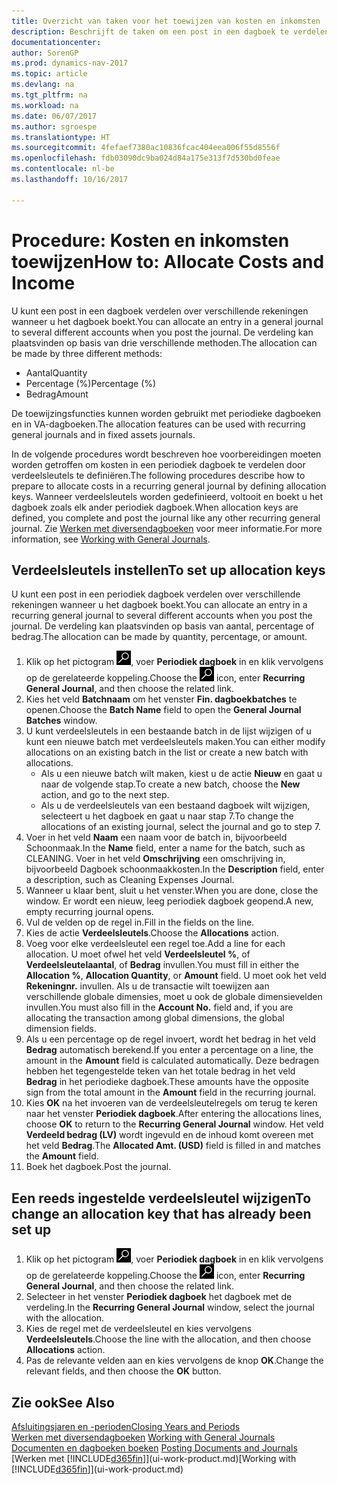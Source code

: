 ```yaml
---
title: Overzicht van taken voor het toewijzen van kosten en inkomsten
description: Beschrijft de taken om een post in een dagboek te verdelen over verschillende rekeningen wanneer u het dagboek boekt.
documentationcenter: 
author: SorenGP
ms.prod: dynamics-nav-2017
ms.topic: article
ms.devlang: na
ms.tgt_pltfrm: na
ms.workload: na
ms.date: 06/07/2017
ms.author: sgroespe
ms.translationtype: HT
ms.sourcegitcommit: 4fefaef7380ac10836fcac404eea006f55d8556f
ms.openlocfilehash: fdb03090dc9ba024d84a175e313f7d530bd0feae
ms.contentlocale: nl-be
ms.lasthandoff: 10/16/2017

---
```

# <a name="how-to-allocate-costs-and-income"></a><span data-ttu-id="93514-103">Procedure: Kosten en inkomsten toewijzen</span><span class="sxs-lookup"><span data-stu-id="93514-103">How to: Allocate Costs and Income</span></span>
<span data-ttu-id="93514-104">U kunt een post in een dagboek verdelen over verschillende rekeningen wanneer u het dagboek boekt.</span><span class="sxs-lookup"><span data-stu-id="93514-104">You can allocate an entry in a general journal to several different accounts when you post the journal.</span></span> <span data-ttu-id="93514-105">De verdeling kan plaatsvinden op basis van drie verschillende methoden.</span><span class="sxs-lookup"><span data-stu-id="93514-105">The allocation can be made by three different methods:</span></span>

* <span data-ttu-id="93514-106">Aantal</span><span class="sxs-lookup"><span data-stu-id="93514-106">Quantity</span></span>
* <span data-ttu-id="93514-107">Percentage (%)</span><span class="sxs-lookup"><span data-stu-id="93514-107">Percentage (%)</span></span>
* <span data-ttu-id="93514-108">Bedrag</span><span class="sxs-lookup"><span data-stu-id="93514-108">Amount</span></span>

<span data-ttu-id="93514-109">De toewijzingsfuncties kunnen worden gebruikt met periodieke dagboeken en in VA-dagboeken.</span><span class="sxs-lookup"><span data-stu-id="93514-109">The allocation features can be used with recurring general journals and in fixed assets journals.</span></span>
<!--You can also distribute the cost or revenue of a line to an intercompany partner when you post a sales or purchase document. When you post the document, a line will be posted in your general journal, and a corresponding line will be created in the intercompany outbox.-->

<span data-ttu-id="93514-110">In de volgende procedures wordt beschreven hoe voorbereidingen moeten worden getroffen om kosten in een periodiek dagboek te verdelen door verdeelsleutels te definiëren.</span><span class="sxs-lookup"><span data-stu-id="93514-110">The following procedures describe how to prepare to allocate costs in a recurring general journal by defining allocation keys.</span></span> <span data-ttu-id="93514-111">Wanneer verdeelsleutels worden gedefinieerd, voltooit en boekt u het dagboek zoals elk ander periodiek dagboek.</span><span class="sxs-lookup"><span data-stu-id="93514-111">When allocation keys are defined, you complete and post the journal like any other recurring general journal.</span></span> <span data-ttu-id="93514-112">Zie [Werken met diversendagboeken](ui-work-general-journals.md) voor meer informatie.</span><span class="sxs-lookup"><span data-stu-id="93514-112">For more information, see [Working with General Journals](ui-work-general-journals.md).</span></span>

## <a name="to-set-up-allocation-keys"></a><span data-ttu-id="93514-113">Verdeelsleutels instellen</span><span class="sxs-lookup"><span data-stu-id="93514-113">To set up allocation keys</span></span>
<span data-ttu-id="93514-114">U kunt een post in een periodiek dagboek verdelen over verschillende rekeningen wanneer u het dagboek boekt.</span><span class="sxs-lookup"><span data-stu-id="93514-114">You can allocate an entry in a recurring general journal to several different accounts when you post the journal.</span></span> <span data-ttu-id="93514-115">De verdeling kan plaatsvinden op basis van aantal, percentage of bedrag.</span><span class="sxs-lookup"><span data-stu-id="93514-115">The allocation can be made by quantity, percentage, or amount.</span></span>
1. <span data-ttu-id="93514-116">Klik op het pictogram ![Zoeken naar pagina of rapport](media/ui-search/search_small.png "pictogram Zoeken naar pagina of rapport"), voer **Periodiek dagboek** in en klik vervolgens op de gerelateerde koppeling.</span><span class="sxs-lookup"><span data-stu-id="93514-116">Choose the ![Search for Page or Report](media/ui-search/search_small.png "Search for Page or Report icon") icon, enter **Recurring General Journal**, and then choose the related link.</span></span>
2. <span data-ttu-id="93514-117">Kies het veld **Batchnaam** om het venster **Fin. dagboekbatches** te openen.</span><span class="sxs-lookup"><span data-stu-id="93514-117">Choose the **Batch Name** field to open the **General Journal Batches** window.</span></span>
3. <span data-ttu-id="93514-118">U kunt verdeelsleutels in een bestaande batch in de lijst wijzigen of u kunt een nieuwe batch met verdeelsleutels maken.</span><span class="sxs-lookup"><span data-stu-id="93514-118">You can either modify allocations on an existing batch in the list or create a new batch with allocations.</span></span>
   * <span data-ttu-id="93514-119">Als u een nieuwe batch wilt maken, kiest u de actie **Nieuw** en gaat u naar de volgende stap.</span><span class="sxs-lookup"><span data-stu-id="93514-119">To create a new batch, choose the **New** action, and go to the next step.</span></span>
   * <span data-ttu-id="93514-120">Als u de verdeelsleutels van een bestaand dagboek wilt wijzigen, selecteert u het dagboek en gaat u naar stap 7.</span><span class="sxs-lookup"><span data-stu-id="93514-120">To change the allocations of an existing journal, select the journal and go to step 7.</span></span>    
4. <span data-ttu-id="93514-121">Voer in het veld **Naam** een naam voor de batch in, bijvoorbeeld Schoonmaak.</span><span class="sxs-lookup"><span data-stu-id="93514-121">In the **Name** field, enter a name for the batch, such as CLEANING.</span></span> <span data-ttu-id="93514-122">Voer in het veld **Omschrijving** een omschrijving in, bijvoorbeeld Dagboek schoonmaakkosten.</span><span class="sxs-lookup"><span data-stu-id="93514-122">In the **Description** field, enter a description, such as Cleaning Expenses Journal.</span></span>
5. <span data-ttu-id="93514-123">Wanneer u klaar bent, sluit u het venster.</span><span class="sxs-lookup"><span data-stu-id="93514-123">When you are done, close the window.</span></span> <span data-ttu-id="93514-124">Er wordt een nieuw, leeg periodiek dagboek geopend.</span><span class="sxs-lookup"><span data-stu-id="93514-124">A new, empty recurring journal opens.</span></span>
6. <span data-ttu-id="93514-125">Vul de velden op de regel in.</span><span class="sxs-lookup"><span data-stu-id="93514-125">Fill in the fields on the line.</span></span>
7. <span data-ttu-id="93514-126">Kies de actie **Verdeelsleutels**.</span><span class="sxs-lookup"><span data-stu-id="93514-126">Choose the **Allocations** action.</span></span>
8. <span data-ttu-id="93514-127">Voeg voor elke verdeelsleutel een regel toe.</span><span class="sxs-lookup"><span data-stu-id="93514-127">Add a line for each allocation.</span></span> <span data-ttu-id="93514-128">U moet ofwel het veld **Verdeelsleutel %**, of **Verdeelsleutelaantal**, of **Bedrag** invullen.</span><span class="sxs-lookup"><span data-stu-id="93514-128">You must fill in either the **Allocation %**, **Allocation Quantity**, or **Amount** field.</span></span> <span data-ttu-id="93514-129">U moet ook het veld **Rekeningnr.** invullen. Als u de transactie wilt toewijzen aan verschillende globale dimensies, moet u ook de globale dimensievelden invullen.</span><span class="sxs-lookup"><span data-stu-id="93514-129">You must also fill in the **Account No.** field and, if you are allocating the transaction among global dimensions, the global dimension fields.</span></span>
9. <span data-ttu-id="93514-130">Als u een percentage op de regel invoert, wordt het bedrag in het veld **Bedrag** automatisch berekend.</span><span class="sxs-lookup"><span data-stu-id="93514-130">If you enter a percentage on a line, the amount in the **Amount** field is calculated automatically.</span></span> <span data-ttu-id="93514-131">Deze bedragen hebben het tegengestelde teken van het totale bedrag in het veld **Bedrag** in het periodieke dagboek.</span><span class="sxs-lookup"><span data-stu-id="93514-131">These amounts have the opposite sign from the total amount in the **Amount** field in the recurring journal.</span></span>
10. <span data-ttu-id="93514-132">Kies **OK** na het invoeren van de verdeelsleutelregels om terug te keren naar het venster **Periodiek dagboek**.</span><span class="sxs-lookup"><span data-stu-id="93514-132">After entering the allocations lines, choose **OK** to return to the **Recurring General Journal** window.</span></span> <span data-ttu-id="93514-133">Het veld **Verdeeld bedrag (LV)** wordt ingevuld en de inhoud komt overeen met het veld **Bedrag**.</span><span class="sxs-lookup"><span data-stu-id="93514-133">The **Allocated Amt. (USD)** field is filled in and matches the **Amount** field.</span></span>
11. <span data-ttu-id="93514-134">Boek het dagboek.</span><span class="sxs-lookup"><span data-stu-id="93514-134">Post the journal.</span></span>

## <a name="to-change-an-allocation-key-that-has-already-been-set-up"></a><span data-ttu-id="93514-135">Een reeds ingestelde verdeelsleutel wijzigen</span><span class="sxs-lookup"><span data-stu-id="93514-135">To change an allocation key that has already been set up</span></span>
1. <span data-ttu-id="93514-136">Klik op het pictogram ![Zoeken naar pagina of rapport](media/ui-search/search_small.png "pictogram Zoeken naar pagina of rapport"), voer **Periodiek dagboek** in en klik vervolgens op de gerelateerde koppeling.</span><span class="sxs-lookup"><span data-stu-id="93514-136">Choose the ![Search for Page or Report](media/ui-search/search_small.png "Search for Page or Report icon") icon, enter **Recurring General Journal**, and then choose the related link.</span></span>
2. <span data-ttu-id="93514-137">Selecteer in het venster **Periodiek dagboek** het dagboek met de verdeling.</span><span class="sxs-lookup"><span data-stu-id="93514-137">In the **Recurring General Journal** window, select the journal with the allocation.</span></span>
3. <span data-ttu-id="93514-138">Kies de regel met de verdeelsleutel en kies vervolgens **Verdeelsleutels**.</span><span class="sxs-lookup"><span data-stu-id="93514-138">Choose the line with the allocation, and then choose **Allocations** action.</span></span>
4. <span data-ttu-id="93514-139">Pas de relevante velden aan en kies vervolgens de knop **OK**.</span><span class="sxs-lookup"><span data-stu-id="93514-139">Change the relevant fields, and then choose the **OK** button.</span></span>

## <a name="see-also"></a><span data-ttu-id="93514-140">Zie ook</span><span class="sxs-lookup"><span data-stu-id="93514-140">See Also</span></span>
[<span data-ttu-id="93514-141">Afsluitingsjaren en -perioden</span><span class="sxs-lookup"><span data-stu-id="93514-141">Closing Years and Periods</span></span>](year-close-years-periods.md)  
<span data-ttu-id="93514-142">[Werken met diversendagboeken](ui-work-general-journals.md)  </span><span class="sxs-lookup"><span data-stu-id="93514-142">[Working with General Journals](ui-work-general-journals.md)  </span></span>  
<span data-ttu-id="93514-143">[Documenten en dagboeken boeken](ui-post-documents-journals.md)  </span><span class="sxs-lookup"><span data-stu-id="93514-143">[Posting Documents and Journals](ui-post-documents-journals.md)  </span></span>  
<span data-ttu-id="93514-144">[Werken met [!INCLUDE[d365fin](includes/d365fin_md.md)]](ui-work-product.md)</span><span class="sxs-lookup"><span data-stu-id="93514-144">[Working with [!INCLUDE[d365fin](includes/d365fin_md.md)]](ui-work-product.md)</span></span>

